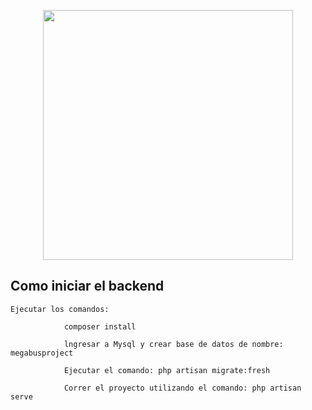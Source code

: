 <p align="center"><a href="https://laravel.com" target="_blank"><img src="https://raw.githubusercontent.com/laravel/art/master/logo-lockup/5%20SVG/2%20CMYK/1%20Full%20Color/laravel-logolockup-cmyk-red.svg" width="400"></a></p>

## Como iniciar el backend

    Ejecutar los comandos:

                composer install

                lngresar a Mysql y crear base de datos de nombre: megabusproject

                Ejecutar el comando: php artisan migrate:fresh

                Correr el proyecto utilizando el comando: php artisan serve
        
        



